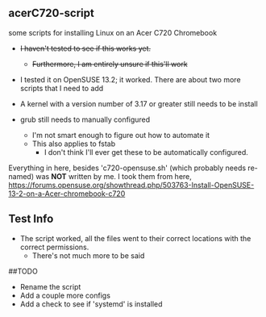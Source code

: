 ## acerC720-script
some scripts for installing Linux on an Acer C720 Chromebook

* ~~I haven't tested to see if this works yet.~~

	* ~~Furthermore, I am entirely unsure if this'll work~~

* I tested it on OpenSUSE 13.2; it worked. There are about two more scripts that I need to add

* A kernel with a version number of 3.17 or greater still needs to be install

* grub still needs to manually configured

	* I'm not smart enough to figure out how to automate it
	* This also applies to fstab
		* I don't think I'll ever get these to be automatically configured.
	

Everything in here, besides 'c720-opensuse.sh' (which probably needs re-named) was **NOT** written by me.
I took them from here, https://forums.opensuse.org/showthread.php/503763-Install-OpenSUSE-13-2-on-a-Acer-chromebook-c720

## Test Info

* The script worked, all the files went to their correct locations with the correct permissions.
	* There's not much more to be said
	
##TODO

* Rename the script
* Add a couple more configs
* Add a check to see if 'systemd' is installed
